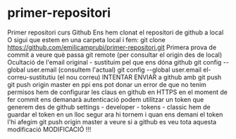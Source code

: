 # primer-repositori
Primer repositori curs Github
Ens hem clonat el repositori de github a local
O sigui que estem en una carpeta local i fem:
git clone https://github.com/emilicamprubi/primer-repositori.git
Primera prova de commit a veure què passa
git remote (per consultar el origin des de local)
Ocultació de l'email original - sustituim pel que ens dóna github
git config --global user.email (consultem l'actual)
git config --global user.email el-correu-sustitutiu (el nou correu)
INTENTAR ENVIAR a github amb git push
git push origin master
en ppi ens pot donar un error de que no tenim permisos
hem de configurar les claus en github en HTTPS
en el moment de fer commit ens demanarà autenticació
podem utilitzar un token que generem des de github
settings - developer - tokens - classic
hem de guardar el token en un lloc segur
ara hi tornem i quan ens demani el token l'hi afegim
git push origin master
a veure si a github es veu tota aquesta modificació
MODIFICACIÓ !!!
